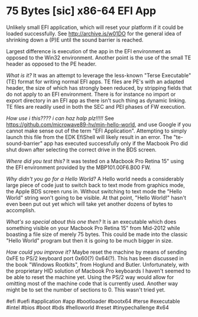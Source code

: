 # 75 Bytes [sic] x86-64 EFI App
Unlikely small EFI application, which will reset your platform if it could be loaded successfully.
See http://archive.is/w01DO for the general idea of shrinking down a (P)E until the sound barrier is reached.

Largest difference is execution of the app in the EFI environment as opposed to the Win32 environment.
Another point is the use of the small TE header as opposed to the PE header.

_What is it?_ It was an attempt to leverage the less-known "Terse Executable" (TE) format for writing normal EFI apps.
TE files are PE's with an adapted header, the size of which has strongly been reduced, by stripping fields that do not apply to an EFI environment. There is for instance no import or export directory in an EFI app as there isn't such thing as dynamic linking. TE files are readily used in both the SEC and PEI phases of FW execution.

_How use i this???? i can haz halp plz!!!!!_ See https://github.com/microwave89-hv/min-hello-world, and use Google if you cannot make sense out of the term "EFI Application". Attempting to simply launch this file from the EDK EfiShell will likely result in an error. The "te-sound-barrier" app has executed successfully only if the Macbook Pro did shut down after selecting the correct drive in the BDS screen.

_Where did you test this?_ It was tested on a Macbook Pro Retina 15" using the EFI environment provided by the MBP101.00F6.B00 FW.

_Why didn't you go for a Hello World?_ A Hello world needs a considerably large piece of code just to switch back to text mode from graphics mode, the Apple BDS screen runs in. Without switching to text mode the "Hello World" string won't going to be visible. At that point, "Hello World!" hasn't even been put out yet which will take yet another dozens of bytes to accomplish.

_What's so special about this one then?_ It is an executable which does something visible on your Macbook Pro Retina 15" from Mid-2012 while boasting a file size of merely 75 bytes. This could be made into the classic "Hello World" program but then it is going to be much bigger in size.

_How could you improve it?_ Maybe reset the machine by means of sending 0xFE to PS/2 keyboard port 0x60(?) 0x64(?). This has been discussed in the book "Windows Rootkits", from Hoglund and Butler. Unfortunately, with the proprietary HID solution of Macbook Pro keyboards I haven't seemed to be able to reset the machine yet. Using the PS/2 way would allow for omitting most of the machine code that is currently used. Another way might be to set the number of sections to 0. This wasn't tried yet.

#efi #uefi #application #app #bootloader #bootx64 #terse #executable #intel #bios #boot #bds #helloworld #reset #tinypechallenge #x64
